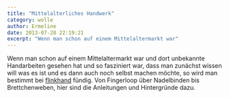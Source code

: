 ```yaml
---
title: "Mittelalterliches Handwerk"
category: wolle
author: Ermeline
date: 2013-07-28 22:19:21
excerpt: "Wenn man schon auf einem Mittelaltermarkt war"
---
```


Wenn man schon auf einem Mittelaltermarkt war und dort unbekannte Handarbeiten gesehen hat und so fasziniert war, dass man zunächst wissen will was es ist und es dann auch noch selbst machen möchte, so wird man bestimmt bei [flinkhand](http://www.flinkhand.de/index.php?handarbeiten) fündig. Von Fingerloop über Nadelbinden bis Brettchenweben, hier sind die Anleitungen und Hintergründe dazu.

